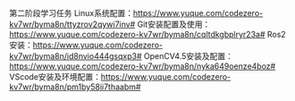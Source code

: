 第二阶段学习任务
Linux系统配置：https://www.yuque.com/codezero-kv7wr/byma8n/ttyzrov2qywi7inv#
Git安装配置及使用：https://www.yuque.com/codezero-kv7wr/byma8n/cqltdkgbplryr23a#
Ros2安装：https://www.yuque.com/codezero-kv7wr/byma8n/id8nvio444gsqxp3#
OpenCV4.5安装及配置：https://www.yuque.com/codezero-kv7wr/byma8n/nyka649oenze4boz#
VScode安装及环境配置：https://www.yuque.com/codezero-kv7wr/byma8n/pm1by58ii7thaabm#
